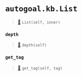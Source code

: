 # `autogoal.kb.List`

> [📝](https://github.com/autogal/autogoal/blob/master/autogoal/kb/_data.py#L489)
> `List(self, inner)`

### `depth`

> [📝](https://github.com/autogoal/autogoal/blob/master/autogoal/kb/_data.py#L494)
> `depth(self)`

### `get_tag`

> [📝](https://github.com/autogoal/autogoal/blob/master/autogoal/kb/_data.py#L283)
> `get_tag(self, tag)`


